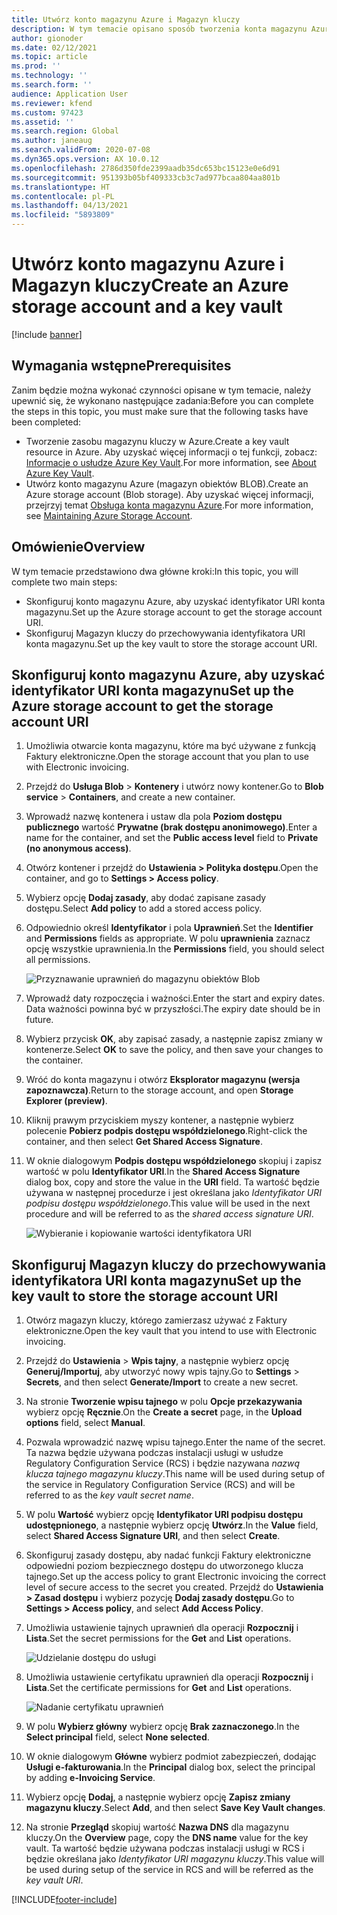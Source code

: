 ```yaml
---
title: Utwórz konto magazynu Azure i Magazyn kluczy
description: W tym temacie opisano sposób tworzenia konta magazynu Azure i magazynu kluczy.
author: gionoder
ms.date: 02/12/2021
ms.topic: article
ms.prod: ''
ms.technology: ''
ms.search.form: ''
audience: Application User
ms.reviewer: kfend
ms.custom: 97423
ms.assetid: ''
ms.search.region: Global
ms.author: janeaug
ms.search.validFrom: 2020-07-08
ms.dyn365.ops.version: AX 10.0.12
ms.openlocfilehash: 2786d350fde2399aadb35dc653bc15123e0e6d91
ms.sourcegitcommit: 951393b05bf409333cb3c7ad977bcaa804aa801b
ms.translationtype: HT
ms.contentlocale: pl-PL
ms.lasthandoff: 04/13/2021
ms.locfileid: "5893809"
---
```

# <a name="create-an-azure-storage-account-and-a-key-vault"></a><span data-ttu-id="acd8d-103">Utwórz konto magazynu Azure i Magazyn kluczy</span><span class="sxs-lookup"><span data-stu-id="acd8d-103">Create an Azure storage account and a key vault</span></span>

[!include [banner](../includes/banner.md)]

## <a name="prerequisites"></a><span data-ttu-id="acd8d-104">Wymagania wstępne</span><span class="sxs-lookup"><span data-stu-id="acd8d-104">Prerequisites</span></span>

<span data-ttu-id="acd8d-105">Zanim będzie można wykonać czynności opisane w tym temacie, należy upewnić się, że wykonano następujące zadania:</span><span class="sxs-lookup"><span data-stu-id="acd8d-105">Before you can complete the steps in this topic, you must make sure that the following tasks have been completed:</span></span>

- <span data-ttu-id="acd8d-106">Tworzenie zasobu magazynu kluczy w Azure.</span><span class="sxs-lookup"><span data-stu-id="acd8d-106">Create a key vault resource in Azure.</span></span> <span data-ttu-id="acd8d-107">Aby uzyskać więcej informacji o tej funkcji, zobacz: [Informacje o usłudze Azure Key Vault](/azure/key-vault/general/overview).</span><span class="sxs-lookup"><span data-stu-id="acd8d-107">For more information, see [About Azure Key Vault](/azure/key-vault/general/overview).</span></span>
- <span data-ttu-id="acd8d-108">Utwórz konto magazynu Azure (magazyn obiektów BLOB).</span><span class="sxs-lookup"><span data-stu-id="acd8d-108">Create an Azure storage account (Blob storage).</span></span> <span data-ttu-id="acd8d-109">Aby uzyskać więcej informacji, przejrzyj temat [Obsługa konta magazynu Azure](/azure/storage/blobs/).</span><span class="sxs-lookup"><span data-stu-id="acd8d-109">For more information, see [Maintaining Azure Storage Account](/azure/storage/blobs/).</span></span>

## <a name="overview"></a><span data-ttu-id="acd8d-110">Omówienie</span><span class="sxs-lookup"><span data-stu-id="acd8d-110">Overview</span></span>

<span data-ttu-id="acd8d-111">W tym temacie przedstawiono dwa główne kroki:</span><span class="sxs-lookup"><span data-stu-id="acd8d-111">In this topic, you will complete two main steps:</span></span>

- <span data-ttu-id="acd8d-112">Skonfiguruj konto magazynu Azure, aby uzyskać identyfikator URI konta magazynu.</span><span class="sxs-lookup"><span data-stu-id="acd8d-112">Set up the Azure storage account to get the storage account URI.</span></span>
- <span data-ttu-id="acd8d-113">Skonfiguruj Magazyn kluczy do przechowywania identyfikatora URI konta magazynu.</span><span class="sxs-lookup"><span data-stu-id="acd8d-113">Set up the key vault to store the storage account URI.</span></span>

## <a name="set-up-the-azure-storage-account-to-get-the-storage-account-uri"></a><span data-ttu-id="acd8d-114">Skonfiguruj konto magazynu Azure, aby uzyskać identyfikator URI konta magazynu</span><span class="sxs-lookup"><span data-stu-id="acd8d-114">Set up the Azure storage account to get the storage account URI</span></span>

1. <span data-ttu-id="acd8d-115">Umożliwia otwarcie konta magazynu, które ma być używane z funkcją Faktury elektroniczne.</span><span class="sxs-lookup"><span data-stu-id="acd8d-115">Open the storage account that you plan to use with Electronic invoicing.</span></span>
2. <span data-ttu-id="acd8d-116">Przejdź do **Usługa Blob** \> **Kontenery** i utwórz nowy kontener.</span><span class="sxs-lookup"><span data-stu-id="acd8d-116">Go to **Blob service** \> **Containers**, and create a new container.</span></span>
3. <span data-ttu-id="acd8d-117">Wprowadź nazwę kontenera i ustaw dla pola **Poziom dostępu publicznego** wartość **Prywatne (brak dostępu anonimowego)**.</span><span class="sxs-lookup"><span data-stu-id="acd8d-117">Enter a name for the container, and set the **Public access level** field to **Private (no anonymous access)**.</span></span>
4. <span data-ttu-id="acd8d-118">Otwórz kontener i przejdź do **Ustawienia \> Polityka dostępu**.</span><span class="sxs-lookup"><span data-stu-id="acd8d-118">Open the container, and go to **Settings \> Access policy**.</span></span>
5. <span data-ttu-id="acd8d-119">Wybierz opcję **Dodaj zasady**, aby dodać zapisane zasady dostępu.</span><span class="sxs-lookup"><span data-stu-id="acd8d-119">Select **Add policy** to add a stored access policy.</span></span>
6. <span data-ttu-id="acd8d-120">Odpowiednio określ **Identyfikator** i pola **Uprawnień**.</span><span class="sxs-lookup"><span data-stu-id="acd8d-120">Set the **Identifier** and **Permissions** fields as appropriate.</span></span> <span data-ttu-id="acd8d-121">W polu **uprawnienia** zaznacz opcję wszystkie uprawnienia.</span><span class="sxs-lookup"><span data-stu-id="acd8d-121">In the **Permissions** field, you should select all permissions.</span></span>

    ![Przyznawanie uprawnień do magazynu obiektów Blob](media/e-Invoicing-services-create-azure-resources-grant-blob-permissions.png)

7. <span data-ttu-id="acd8d-123">Wprowadź daty rozpoczęcia i ważności.</span><span class="sxs-lookup"><span data-stu-id="acd8d-123">Enter the start and expiry dates.</span></span> <span data-ttu-id="acd8d-124">Data ważności powinna być w przyszłości.</span><span class="sxs-lookup"><span data-stu-id="acd8d-124">The expiry date should be in future.</span></span>
8. <span data-ttu-id="acd8d-125">Wybierz przycisk **OK**, aby zapisać zasady, a następnie zapisz zmiany w kontenerze.</span><span class="sxs-lookup"><span data-stu-id="acd8d-125">Select **OK** to save the policy, and then save your changes to the container.</span></span>
9. <span data-ttu-id="acd8d-126">Wróć do konta magazynu i otwórz **Eksplorator magazynu (wersja zapoznawcza)**.</span><span class="sxs-lookup"><span data-stu-id="acd8d-126">Return to the storage account, and open **Storage Explorer (preview)**.</span></span>
10. <span data-ttu-id="acd8d-127">Kliknij prawym przyciskiem myszy kontener, a następnie wybierz polecenie **Pobierz podpis dostępu współdzielonego**.</span><span class="sxs-lookup"><span data-stu-id="acd8d-127">Right-click the container, and then select **Get Shared Access Signature**.</span></span>
11. <span data-ttu-id="acd8d-128">W oknie dialogowym **Podpis dostępu współdzielonego** skopiuj i zapisz wartość w polu **Identyfikator URI**.</span><span class="sxs-lookup"><span data-stu-id="acd8d-128">In the **Shared Access Signature** dialog box, copy and store the value in the **URI** field.</span></span> <span data-ttu-id="acd8d-129">Ta wartość będzie używana w następnej procedurze i jest określana jako *Identyfikator URI podpisu dostępu współdzielonego*.</span><span class="sxs-lookup"><span data-stu-id="acd8d-129">This value will be used in the next procedure and will be referred to as the *shared access signature URI*.</span></span>

    ![Wybieranie i kopiowanie wartości identyfikatora URI](media/e-Invoicing-services-create-azure-resources-select-and-copy-uri.png)

## <a name="set-up-the-key-vault-to-store-the-storage-account-uri"></a><span data-ttu-id="acd8d-131">Skonfiguruj Magazyn kluczy do przechowywania identyfikatora URI konta magazynu</span><span class="sxs-lookup"><span data-stu-id="acd8d-131">Set up the key vault to store the storage account URI</span></span>

1. <span data-ttu-id="acd8d-132">Otwórz magazyn kluczy, którego zamierzasz używać z Faktury elektroniczne.</span><span class="sxs-lookup"><span data-stu-id="acd8d-132">Open the key vault that you intend to use with Electronic invoicing.</span></span>
2. <span data-ttu-id="acd8d-133">Przejdź do **Ustawienia** \> **Wpis tajny**, a następnie wybierz opcję **Generuj/Importuj**, aby utworzyć nowy wpis tajny.</span><span class="sxs-lookup"><span data-stu-id="acd8d-133">Go to **Settings** \> **Secrets**, and then select **Generate/Import** to create a new secret.</span></span>
3. <span data-ttu-id="acd8d-134">Na stronie **Tworzenie wpisu tajnego** w polu **Opcje przekazywania** wybierz opcję **Ręcznie**.</span><span class="sxs-lookup"><span data-stu-id="acd8d-134">On the **Create a secret** page, in the **Upload options** field, select **Manual**.</span></span>
4. <span data-ttu-id="acd8d-135">Pozwala wprowadzić nazwę wpisu tajnego.</span><span class="sxs-lookup"><span data-stu-id="acd8d-135">Enter the name of the secret.</span></span> <span data-ttu-id="acd8d-136">Ta nazwa będzie używana podczas instalacji usługi w usłudze Regulatory Configuration Service (RCS) i będzie nazywana *nazwą klucza tajnego magazynu kluczy*.</span><span class="sxs-lookup"><span data-stu-id="acd8d-136">This name will be used during setup of the service in Regulatory Configuration Service (RCS) and will be referred to as the *key vault secret name*.</span></span>
5. <span data-ttu-id="acd8d-137">W polu **Wartość** wybierz opcję **Identyfikator URI podpisu dostępu udostępnionego**, a następnie wybierz opcję **Utwórz**.</span><span class="sxs-lookup"><span data-stu-id="acd8d-137">In the **Value** field, select **Shared Access Signature URI**, and then select **Create**.</span></span>
6. <span data-ttu-id="acd8d-138">Skonfiguruj zasady dostępu, aby nadać funkcji Faktury elektroniczne odpowiedni poziom bezpiecznego dostępu do utworzonego klucza tajnego.</span><span class="sxs-lookup"><span data-stu-id="acd8d-138">Set up the access policy to grant Electronic invoicing the correct level of secure access to the secret you created.</span></span> <span data-ttu-id="acd8d-139">Przejdź do **Ustawienia \> Zasad dostępu** i wybierz pozycję **Dodaj zasady dostępu**.</span><span class="sxs-lookup"><span data-stu-id="acd8d-139">Go to **Settings \> Access policy**, and select **Add Access Policy**.</span></span>
7. <span data-ttu-id="acd8d-140">Umożliwia ustawienie tajnych uprawnień dla operacji **Rozpocznij** i **Lista**.</span><span class="sxs-lookup"><span data-stu-id="acd8d-140">Set the secret permissions for the **Get** and **List** operations.</span></span>

    ![Udzielanie dostępu do usługi](media/e-Invoicing-services-create-azure-resources-grant-service-access.png)

8. <span data-ttu-id="acd8d-142">Umożliwia ustawienie certyfikatu uprawnień dla operacji **Rozpocznij** i **Lista**.</span><span class="sxs-lookup"><span data-stu-id="acd8d-142">Set the certificate permissions for **Get** and **List** operations.</span></span>

    ![Nadanie certyfikatu uprawnień](media/e-Invoicing-services-create-azure-resources-grant-certificate-permission.png)

9. <span data-ttu-id="acd8d-144">W polu **Wybierz główny** wybierz opcję **Brak zaznaczonego**.</span><span class="sxs-lookup"><span data-stu-id="acd8d-144">In the **Select principal** field, select **None selected**.</span></span>
10. <span data-ttu-id="acd8d-145">W oknie dialogowym **Główne** wybierz podmiot zabezpieczeń, dodając **Usługi e-fakturowania**.</span><span class="sxs-lookup"><span data-stu-id="acd8d-145">In the **Principal** dialog box, select the principal by adding **e-Invoicing Service**.</span></span>
11. <span data-ttu-id="acd8d-146">Wybierz opcję **Dodaj**, a następnie wybierz opcję **Zapisz zmiany magazynu kluczy**.</span><span class="sxs-lookup"><span data-stu-id="acd8d-146">Select **Add**, and then select **Save Key Vault changes**.</span></span>
12. <span data-ttu-id="acd8d-147">Na stronie **Przegląd** skopiuj wartość **Nazwa DNS** dla magazynu kluczy.</span><span class="sxs-lookup"><span data-stu-id="acd8d-147">On the **Overview** page, copy the **DNS name** value for the key vault.</span></span> <span data-ttu-id="acd8d-148">Ta wartość będzie używana podczas instalacji usługi w RCS i będzie określana jako *Identyfikator URI magazynu kluczy*.</span><span class="sxs-lookup"><span data-stu-id="acd8d-148">This value will be used during setup of the service in RCS and will be referred as the *key vault URI*.</span></span>



[!INCLUDE[footer-include](../../includes/footer-banner.md)]